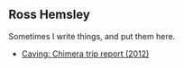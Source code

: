 ## Ross Hemsley

Sometimes I write things, and put them here.

- [Caving: Chimera trip report (2012)](posts/chimera)
